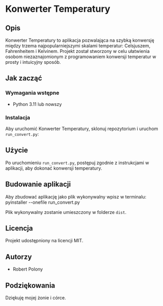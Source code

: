 # Konwerter Temperatury

## Opis

Konwerter Temperatury to aplikacja pozwalająca na szybką konwersję między trzema najpopularniejszymi skalami temperatur: Celsjuszem, Fahrenheitem i Kelvinem. Projekt został stworzony w celu ułatwienia osobom niezaznajomionym z programowaniem konwersji temperatur w prosty i intuicyjny sposób.

## Jak zacząć

### Wymagania wstępne

- Python 3.11 lub nowszy

### Instalacja

Aby uruchomić Konwerter Temperatury, sklonuj repozytorium i uruchom `run_convert.py`:

## Użycie

Po uruchomieniu `run_convert.py`, postępuj zgodnie z instrukcjami w aplikacji, aby dokonać konwersji temperatury.

## Budowanie aplikacji

Aby zbudować aplikację jako plik wykonywalny wpisz w terminalu:
pyinstaller --onefile run_convert.py


Plik wykonywalny zostanie umieszczony w folderze `dist`.

## Licencja

Projekt udostępniony na licencji MIT.

## Autorzy

- Robert Polony

## Podziękowania

Dziękuję mojej żonie i córce.


